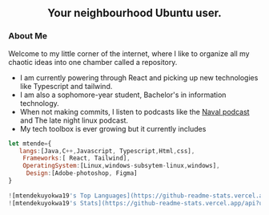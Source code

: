 <h2 align="center">Your neighbourhood Ubuntu user.</h2>

### About Me
Welcome to my little corner of the internet, where I like to organize all my chaotic ideas into one chamber called a repository.
- I am currently powering through React and picking up new technologies like Typescript and tailwind.
-  I am also a sophomore-year student, Bachelor's in information technology. 
- When not making commits, I listen to podcasts like the [Naval podcast](https://nav.al/) and The late night linux podcast.
- My tech toolbox is ever growing but it currently includes
 ```js
let mtende={
    langs:[Java,C++,Javascript, Typescript,Html,css],
     Frameworks:[ React, Tailwind],
     OperatingSystem:[Linux,windows-subsytem-linux,windows],
      Design:[Adobe-photoshop, Figma]
}
          
![mtendekuyokwa19's Top Languages](https://github-readme-stats.vercel.app/api/top-langs/?username=mtendekuyokwa19&theme=vue-dark&show_icons=true&hide_border=true&layout=compact)
![mtendekuyokwa19's Stats](https://github-readme-stats.vercel.app/api?username=mtendekuyokwa19&theme=vue-dark&show_icons=true&hide_border=true&count_private=true)
